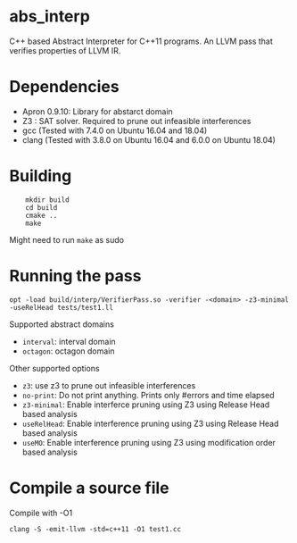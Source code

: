 # abs_interp
C++ based Abstract Interpreter for C++11 programs. An LLVM pass that verifies properties of LLVM IR.

# Dependencies
- Apron 0.9.10: Library for abstarct domain
- Z3 : SAT solver. Required to prune out infeasible interferences
- gcc (Tested with 7.4.0 on Ubuntu 16.04 and 18.04)
- clang (Tested with 3.8.0 on Ubuntu 16.04 and 6.0.0 on Ubuntu 18.04)

# Building
```
    mkdir build
    cd build
    cmake ..
    make
```
Might need to run ```make``` as sudo

# Running the pass
```
opt -load build/interp/VerifierPass.so -verifier -<domain> -z3-minimal -useRelHead tests/test1.ll
```
Supported abstract domains
- ```interval```: interval domain
- ```octagon```: octagon domain

Other supported options
- ```z3```: use z3 to prune out infeasible interferences
- ```no-print```: Do not print anything. Prints only #errors and time elapsed
- ```z3-minimal```: Enable interferce pruning using Z3 using Release Head based analysis
- ```useRelHead```: Enable interference pruning using Z3 using Release Head based analysis
- ```useMO```: Enable interference pruning using Z3 using modification order based analysis


# Compile a source file
Compile with -O1
```
clang -S -emit-llvm -std=c++11 -O1 test1.cc
```

